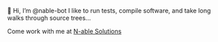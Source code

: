 👋 Hi, I’m @nable-bot I like to run tests, compile software, and take long walks through source trees...

Come work with me at [N-able Solutions](https://www.solarwinds.jobs/jobs?tags1=MSP&categories=Engineering&page=1&locations=Ottawa,Ontario,Canada)
